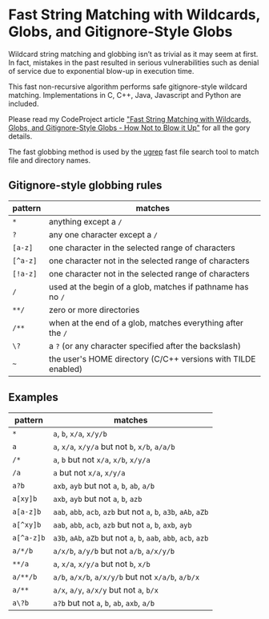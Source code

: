 # Fast String Matching with Wildcards, Globs, and Gitignore-Style Globs

Wildcard string matching and globbing isn’t as trivial as it may seem at first.  In fact, mistakes in the past resulted in serious vulnerabilities such as denial of service due to exponential blow-up in execution time.

This fast non-recursive algorithm performs safe gitignore-style wildcard matching.  Implementations in C, C++, Java, Javascript and Python are included.

Please read my CodeProject article ["Fast String Matching with Wildcards, Globs, and Gitignore-Style Globs - How Not to Blow it Up"](https://www.codeproject.com/Articles/5163931/Fast-String-Matching-with-Wildcards-Globs-and-Giti?msg=5870295#xx5870295xx) for all the gory details.

The fast globbing method is used by the [ugrep](https://github.com/Genivia/ugrep) fast file search tool to match file and directory names.

## Gitignore-style globbing rules

| pattern | matches
| ------- | -------
| `*`     | anything except a `/`
| `?`     | any one character except a `/`
| `[a-z]` | one character in the selected range of characters
| `[^a-z]`| one character not in the selected range of characters
| `[!a-z]`| one character not in the selected range of characters
| `/`     | used at the begin of a glob, matches if pathname has no `/`
| `**/`   | zero or more directories
| `/**`   | when at the end of a glob, matches everything after the `/`
| `\?`    | a `?` (or any character specified after the backslash)
| `~`     | the user's HOME directory (C/C++ versions with TILDE enabled)

## Examples

| pattern    | matches
| ---------- | -------
| `*`        | `a`, `b`, `x/a`, `x/y/b`         
| `a`        | `a`, `x/a`, `x/y/a` but not `b`, `x/b`, `a/a/b`
| `/*`       | `a`, `b` but not `x/a`, `x/b`, `x/y/a`
| `/a`       | `a` but not `x/a`, `x/y/a`
| `a?b`      | `axb`, `ayb` but not `a`, `b`, `ab`, `a/b`
| `a[xy]b`   | `axb`, `ayb` but not `a`, `b`, `azb`
| `a[a-z]b`  | `aab`, `abb`, `acb`, `azb` but not `a`, `b`, `a3b`, `aAb`, `aZb`
| `a[^xy]b`  | `aab`, `abb`, `acb`, `azb` but not `a`, `b`, `axb`, `ayb`
| `a[^a-z]b` | `a3b`, `aAb`, `aZb` but not `a`, `b`, `aab`, `abb`, `acb`, `azb`
| `a/*/b`    | `a/x/b`, `a/y/b` but not `a/b`, `a/x/y/b`
| `**/a`     | `a`, `x/a`, `x/y/a` but not `b`, `x/b`
| `a/**/b`   | `a/b`, `a/x/b`, `a/x/y/b` but not `x/a/b`, `a/b/x`
| `a/**`     | `a/x`, `a/y`, `a/x/y` but not `a`, `b/x`
| `a\?b`     | `a?b` but not `a`, `b`, `ab`, `axb`, `a/b`

